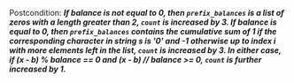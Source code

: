 Postcondition: ***If balance is not equal to 0, then `prefix_balances` is a list of zeros with a length greater than 2, `count` is increased by 3. If balance is equal to 0, then `prefix_balances` contains the cumulative sum of 1 if the corresponding character in string s is '0' and -1 otherwise up to index i with more elements left in the list, `count` is increased by 3. In either case, if (x - b) % balance == 0 and (x - b) // balance >= 0, `count` is further increased by 1.***